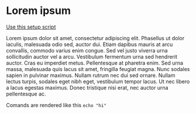 # Lorem ipsum

[Use this setup script](https://coverage.codacy.org/setup.sh)

Lorem ipsum dolor sit amet, consectetur adipiscing elit. Phasellus ut dolor iaculis, malesuada odio sed, auctor dui. Etiam dapibus mauris at arcu convallis, commodo varius enim congue. Sed vel justo viverra urna sollicitudin auctor vel a arcu. Vestibulum fermentum urna sed hendrerit auctor. Cras eu imperdiet metus. Pellentesque at pharetra enim. Sed urna massa, malesuada quis lacus sit amet, fringilla feugiat magna. Nunc sodales sapien in pulvinar maximus. Nullam rutrum nec dui sed ornare. Nullam lectus turpis, sodales eget nibh eget, vestibulum tempor lacus. Ut nec libero a lacus egestas maximus. Donec tristique nisi erat, nec auctor urna pellentesque ac.

Comands are rendered like this
`echo "hi"`

